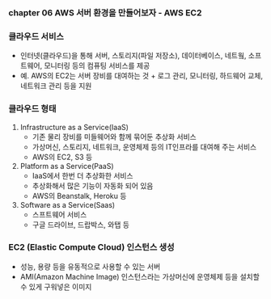### chapter 06 AWS 서버 환경을 만들어보자 - AWS EC2  

### 클라우드 서비스
- 인터넷(클라우드)을 통해 서버, 스토리지(파일 저장소), 데이터베이스, 네트웤, 소프트웨어, 모니터링 등의 컴퓨팅 서비스를 제공  
- 예. AWS의 EC2는 서버 장비를 대여하는 것 + 로그 관리, 모니터링, 하드웨어 교체, 네트워크 관리 등을 지원

### 클라우드 형태
  1. Infrastructure as a Service(IaaS)
     - 기존 물리 장비를 미들웨어와 함께 묶어둔 추상화 서비스
     - 가상머신, 스토리지, 네트워크, 운영체제 등의 IT인프라를 대여해 주는 서비스
     - AWS의 EC2, S3 등
  2. Platform as a Service(PaaS)
     - IaaS에서 한번 더 추상화한 서비스
     - 추상화해서 많은 기능이 자동화 되어 있음
     - AWS의 Beanstalk, Heroku 등
  3. Software as a Service(Saas)
     - 스프트웨어 서비스
     - 구글 드라이브, 드랍박스, 와탭 등 

### EC2 (Elastic Compute Cloud) 인스턴스 생성
- 성능, 용량 등을 유동적으로 사용할 수 있는 서버 
- AMI(Amazon Machine Image) 인스턴스라는 가상머신에 운영체제 등을 설치할 수 있게 구워넣은 이미지